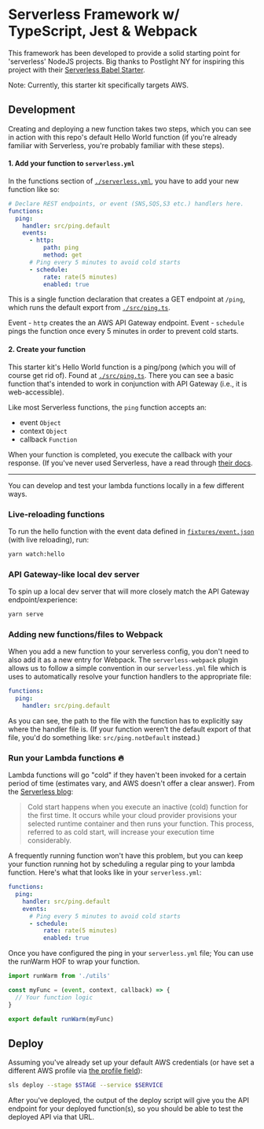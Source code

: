 # Serverless Framework w/ TypeScript, Jest & Webpack

This framework has been developed to provide a solid starting point for 'serverless' NodeJS projects. Big thanks to Postlight NY for inspiring this project with their [Serverless Babel Starter](https://github.com/postlight/serverless-babel-starter).

Note: Currently, this starter kit specifically targets AWS.

## Development

Creating and deploying a new function takes two steps, which you can see in action with this repo's default Hello World function (if you're already familiar with Serverless, you're probably familiar with these steps).

#### 1. Add your function to `serverless.yml`

In the functions section of [`./serverless.yml`](./serverless.yml), you have to add your new function like so:

```yaml
# Declare REST endpoints, or event (SNS,SQS,S3 etc.) handlers here.
functions:
  ping:
    handler: src/ping.default
    events:
      - http:
          path: ping
          method: get
      # Ping every 5 minutes to avoid cold starts
      - schedule:
          rate: rate(5 minutes)
          enabled: true
```

This is a single function declaration that creates a GET endpoint at `/ping`, which runs the default export from [`./src/ping.ts`](./src/ping.ts).

Event - `http` creates the an AWS API Gateway endpoint.
Event - `schedule` pings the function once every 5 minutes in order to prevent cold starts.


#### 2. Create your function

This starter kit's Hello World function is a ping/pong (which you will of course get rid of). Found at [`./src/ping.ts`](./src/ping.ts). There you can see a basic function that's intended to work in conjunction with API Gateway (i.e., it is web-accessible). 

Like most Serverless functions, the `ping` function accepts an: 
- event `Object`
- context `Object`
- callback `Function`

When your function is completed, you execute the callback with your response. (If you've never used Serverless, have a read through [their docs](https://serverless.com/framework/docs/).

---

You can develop and test your lambda functions locally in a few different ways.

### Live-reloading functions

To run the hello function with the event data defined in [`fixtures/event.json`](fixtures/event.json) (with live reloading), run:

```bash
yarn watch:hello
```

### API Gateway-like local dev server

To spin up a local dev server that will more closely match the API Gateway endpoint/experience:

```bash
yarn serve
```

### Adding new functions/files to Webpack

When you add a new function to your serverless config, you don't need to also add it as a new entry
for Webpack. The `serverless-webpack` plugin allows us to follow a simple convention in our `serverless.yml`
file which is uses to automatically resolve your function handlers to the appropriate file:

```yaml
functions:
  ping:
    handler: src/ping.default
```

As you can see, the path to the file with the function has to explicitly say where the handler
file is. (If your function weren't the default export of that file, you'd do something like:
`src/ping.notDefault` instead.)

### Run your Lambda functions 🔥

Lambda functions will go "cold" if they haven't been invoked for a certain period of time (estimates vary, and AWS doesn't offer a clear answer). From the [Serverless blog](https://serverless.com/blog/keep-your-lambdas-warm/):

> Cold start happens when you execute an inactive (cold) function for the first time. It occurs while your cloud provider provisions your selected runtime container and then runs your function. This process, referred to as cold start, will increase your execution time considerably.

A frequently running function won't have this problem, but you can keep your function running hot by scheduling a regular ping to your lambda function. Here's what that looks like in your `serverless.yml`:

```yaml
functions:
  ping:
    handler: src/ping.default
    events:
      # Ping every 5 minutes to avoid cold starts
      - schedule:
          rate: rate(5 minutes)
          enabled: true
```
Once you have configured the ping in your `serverless.yml` file; You can use the runWarm HOF to wrap your function.

```javascript
import runWarm from './utils'

const myFunc = (event, context, callback) => {
  // Your function logic
}

export default runWarm(myFunc)
```

## Deploy

Assuming you've already set up your default AWS credentials (or have set a different AWS profile via [the profile field](serverless.yml#L25)):

```bash
sls deploy --stage $STAGE --service $SERVICE
```

After you've deployed, the output of the deploy script will give you the API endpoint
for your deployed function(s), so you should be able to test the deployed API via that URL.
